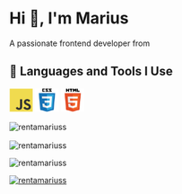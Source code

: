 <h1>Hi 👋, I'm Marius</h1>
<p>A passionate frontend developer from </p>
<h2>🚀 Languages and Tools I Use</h2>
<p><a target="_blank" href="https://raw.githubusercontent.com/devicons/devicon/master/icons/javascript/javascript-original.svg" style="display: inline-block;"><img src="https://raw.githubusercontent.com/devicons/devicon/master/icons/javascript/javascript-original.svg" alt="javascript" width="42" height="42" /></a>
<a target="_blank" href="https://raw.githubusercontent.com/devicons/devicon/master/icons/css3/css3-original-wordmark.svg" style="display: inline-block;"><img src="https://raw.githubusercontent.com/devicons/devicon/master/icons/css3/css3-original-wordmark.svg" alt="css3" width="42" height="42" /></a>
<a target="_blank" href="https://raw.githubusercontent.com/devicons/devicon/master/icons/html5/html5-original-wordmark.svg" style="display: inline-block;"><img src="https://raw.githubusercontent.com/devicons/devicon/master/icons/html5/html5-original-wordmark.svg" alt="html5" width="42" height="42" /></a></p>
<p><img align="center" src="https://github-readme-stats.vercel.app/api?username=rentamariuss&show_icons=true&locale=en" alt="rentamariuss" /></p>
<p><img align="center" src="https://github-readme-streak-stats.herokuapp.com/?user=rentamariuss&" alt="rentamariuss" /></p>
<p><img src="https://github-readme-stats.vercel.app/api/top-langs?username=rentamariuss&show_icons=true&locale=en&layout=compact" alt="rentamariuss" /></p>
<p><a href="https://github.com/ryo-ma/github-profile-trophy"><img src="https://github-profile-trophy.vercel.app/?username=rentamariuss" alt="rentamariuss" /></a></p>
